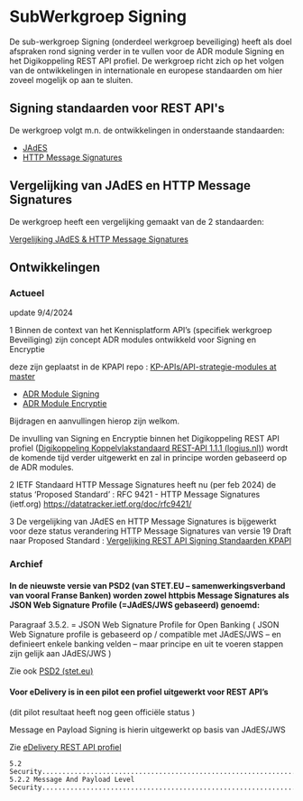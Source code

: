 # SubWerkgroep Signing

De sub-werkgroep Signing (onderdeel werkgroep beveiliging) heeft als doel afspraken rond signing verder in te vullen voor de ADR module Signing en het Digikoppeling REST API profiel. 
De werkgroep richt zich op het volgen van de ontwikkelingen in internationale en europese standaarden om hier zoveel mogelijk op aan te sluiten.

## Signing standaarden voor REST API's

De werkgroep volgt m.n. de ontwikkelingen in onderstaande standaarden:

* [JAdES](https://www.etsi.org/deliver/etsi_ts/119100_119199/11918201/01.01.01_60/ts_11918201v010101p.pdf)
* [HTTP Message Signatures](https://datatracker.ietf.org/doc/html/draft-ietf-httpbis-message-signatures) 


## Vergelijking van JAdES en HTTP Message Signatures 

De werkgroep heeft een vergelijking gemaakt van de 2 standaarden:

[Vergelijking JAdES & HTTP Message Signatures](https://geonovum.github.io/KP-APIs/publicaties/REST_API_Signing_Standaarden/)


## Ontwikkelingen


### Actueel

update 9/4/2024

1 Binnen de context van het Kennisplatform API’s (specifiek werkgroep Beveiliging) zijn concept ADR modules ontwikkeld voor Signing en Encryptie 

deze zijn geplaatst in de KPAPI repo : [KP-APIs/API-strategie-modules at master](https://github.com/Geonovum/KP-APIs/tree/master/API-strategie-modules)

* [ADR Module Signing](https://geonovum.github.io/KP-APIs/API-strategie-modules/signing-jades/)
* [ADR Module Encryptie](https://geonovum.github.io/KP-APIs/API-strategie-modules/encryption/)

Bijdragen en aanvullingen hierop zijn welkom. 

De invulling van Signing en Encryptie binnen het Digikoppeling REST API profiel ([Digikoppeling Koppelvlakstandaard REST-API 1.1.1 (logius.nl)](https://gitdocumentatie.logius.nl/publicatie/dk/restapi/ )) wordt de komende tijd verder uitgewerkt en zal in principe worden gebaseerd op de ADR modules.


2 IETF Standaard HTTP Message Signatures  heeft nu (per feb 2024) de status ‘Proposed Standard’ : RFC 9421 - HTTP Message Signatures (ietf.org) https://datatracker.ietf.org/doc/rfc9421/

3 De vergelijking van JAdES en HTTP Message Signatures is bijgewerkt voor deze status verandering HTTP Message Signatures van versie 19 Draft naar Proposed Standard : [Vergelijking REST API Signing Standaarden KPAPI](https://gitdocumentatie.logius.nl/publicatie/dk/restapi/)



### Archief

#### In de nieuwste versie van PSD2 (van STET.EU – samenwerkingsverband van vooral Franse Banken) worden zowel httpbis Message Signatures als JSON Web Signature Profile (=JAdES/JWS gebaseerd) genoemd:

Paragraaf 3.5.2.  = JSON Web Signature Profile for Open Banking 
( JSON Web Signature profile is gebaseerd op / compatible met JAdES/JWS – en definieert enkele banking velden – maar principe en uit te voeren stappen zijn gelijk aan JAdES/JWS )

Zie ook [PSD2 (stet.eu)](https://www.stet.eu/assets/files/PSD2/1-6-3/api-dsp2-stet-v1.6.3.1-part-1-framework.pdf)

####	Voor eDelivery is in een pilot een profiel uitgewerkt voor REST API’s

(dit pilot resultaat heeft nog geen officiële status )

Message en Payload Signing is hierin uitgewerkt op basis van JAdES/JWS

Zie [eDelivery REST API profiel](https://ec.europa.eu/digital-building-blocks/wikis/download/attachments/323290750/%28ISA2%29.%28eDelivery%29.%28Piloting%20a%20REST%20API%20extension%20of%20CEF%20eDelivery%29.%28ISA%C2%B2%20IPS%20REST%20API%20Profile%29.%28v1.0%29.pdf?api=v2)

```
5.2 Security..........................................................................................................................................................................16
5.2.2 Message And Payload Level Security..................................................................................................................................17
```







